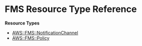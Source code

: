 # FMS Resource Type Reference<a name="AWS_FMS"></a>

**Resource Types**
+ [AWS::FMS::NotificationChannel](aws-resource-fms-notificationchannel.md)
+ [AWS::FMS::Policy](aws-resource-fms-policy.md)